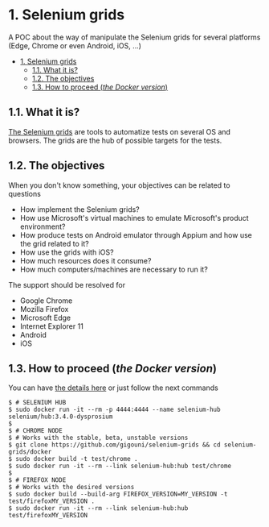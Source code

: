 # 1. Selenium grids

A POC about the way of manipulate the Selenium grids for several platforms (Edge, Chrome or even Android, iOS, ...)

<!-- TOC -->

- [1. Selenium grids](#1-selenium-grids)
    - [1.1. What it is?](#11-what-it-is)
    - [1.2. The objectives](#12-the-objectives)
    - [1.3. How to proceed (_the Docker version_)](#13-how-to-proceed-_the-docker-version_)

<!-- /TOC -->

## 1.1. What it is?

[The Selenium grids](http://www.seleniumhq.org/projects/grid/) are tools to automatize tests on several OS and browsers. The grids are the hub of possible targets for the tests.

## 1.2. The objectives

When you don't know something, your objectives can be related to questions

* How implement the Selenium grids?
* How use Microsoft's virtual machines to emulate Microsoft's product environment?
* How produce tests on Android emulator through Appium and how use the grid related to it?
* How use the grids with iOS?
* How much resources does it consume?
* How much computers/machines are necessary to run it?

The support should be resolved for

* Google Chrome
* Mozilla Firefox
* Microsoft Edge
* Internet Explorer 11
* Android
* iOS

## 1.3. How to proceed (_the Docker version_)

You can have [the details here](./docker/README.md) or just follow the next commands

```shell
$ # SELENIUM HUB
$ sudo docker run -it --rm -p 4444:4444 --name selenium-hub selenium/hub:3.4.0-dysprosium
$ 
$ # CHROME NODE
$ # Works with the stable, beta, unstable versions
$ git clone https://github.com/gigouni/selenium-grids && cd selenium-grids/docker
$ sudo docker build -t test/chrome .
$ sudo docker run -it --rm --link selenium-hub:hub test/chrome
$ 
$ # FIREFOX NODE
$ # Works with the desired versions
$ sudo docker build --build-arg FIREFOX_VERSION=MY_VERSION -t test/firefoxMY_VERSION .
$ sudo docker run -it --rm --link selenium-hub:hub test/firefoxMY_VERSION
```
